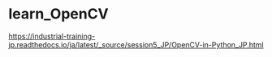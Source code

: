 # learn_OpenCV
https://industrial-training-jp.readthedocs.io/ja/latest/_source/session5_JP/OpenCV-in-Python_JP.html
